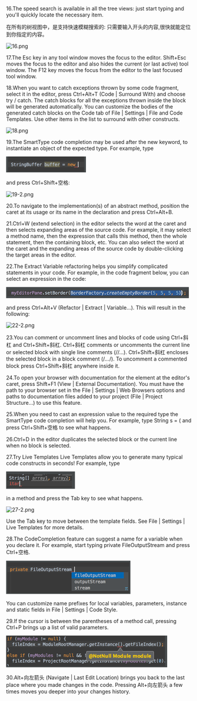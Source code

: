 16.The speed search is available in all the tree views: just start typing and you'll quickly locate the necessary item. 

   在所有的树视图中，是支持快速模糊搜索的: 只需要输入开头的内容,很快就能定位到你指定的内容。
   
   ![16.png](../pic/16.png)
 
17.The Esc key in any tool window moves the focus to the editor. 
   Shift+Esc moves the focus to the editor and also hides the current (or last active) tool window. 
   The F12 key moves the focus from the editor to the last focused tool window. 

18.When you want to catch exceptions thrown by some code fragment, select it in the editor, press Ctrl+Alt+T (Code | Surround With) and choose try / catch. The catch blocks for all the exceptions thrown inside the block will be generated automatically. 
   You can customize the bodies of the generated catch blocks on the Code tab of File | Settings | File and Code Templates. 
   Use other items in the list to surround with other constructs. 
 
   ![18.png](../pic/18.png)
 
19.The SmartType code completion may be used after the new keyword, to instantiate an object of the expected type. For example, type 
 
   ![19-1.png](../pic/19-1.png)
 
   and press Ctrl+Shift+空格: 

   ![19-2.png](../pic/19-2.png)

20.To navigate to the implementation(s) of an abstract method, position the caret at its usage or its name in the declaration and press Ctrl+Alt+B. 

21.Ctrl+W (extend selection) in the editor selects the word at the caret and then selects expanding areas of the source code. For example, it may select a method name, then the expression that calls this method, then the whole statement, then the containing block, etc. You can also select the word at the caret and the expanding areas of the source code by double-clicking the target areas in the editor.

22.The Extract Variable refactoring helps you simplify complicated statements in your code. For example, in the code fragment below, you can select an expression in the code: 
 
   ![22-1.png](../pic/22-1.png)
 
   and press Ctrl+Alt+V (Refactor | Extract | Variable...). This will result in the following: 

   ![22-2.png](../pic/22-2.png)
 
23.You can comment or uncomment lines and blocks of code using Ctrl+斜杠 and Ctrl+Shift+斜杠. 
   Ctrl+斜杠 comments or uncomments the current line or selected block with single line comments (//...). 
   Ctrl+Shift+斜杠 encloses the selected block in a block comment (/*...*/). 
   To uncomment a commented block press Ctrl+Shift+斜杠 anywhere inside it. 

24.To open your browser with documentation for the element at the editor's caret, press Shift+F1 (View | External Documentation). 
   You must have the path to your browser set in the File | Settings | Web Browsers options and paths to documentation files added to your project (File | Project Structure...) to use this feature. 

25.When you need to cast an expression value to the required type the SmartType code completion will help you. For example, type 
   String s = (<caret is here> 
   and press Ctrl+Shift+空格 to see what happens. 

26.Ctrl+D in the editor duplicates the selected block or the current line when no block is selected. 

27.Try Live Templates
   Live Templates allow you to generate many typical code constructs in seconds! For example, type

   ![27-1.png](../pic/27-1.png)
 
   in a method and press the Tab key to see what happens.

   ![27-2.png](../pic/27-2.png)
 
   Use the Tab key to move between the template fields. See File | Settings | Live Templates for more details.

28.The CodeCompletion feature can suggest a name for a variable when you declare it. For example, start typing 
   private FileOutputStream
   and press Ctrl+空格. 

   ![28.png](../pic/28.png)
 
   You can customize name prefixes for local variables, parameters, instance and static fields in File | Settings | Code Style. 

29.If the cursor is between the parentheses of a method call, pressing Ctrl+P brings up a list of valid parameters. 

   ![29.png](../pic/29.png)
 
30.Alt+向左箭头 (Navigate | Last Edit Location) brings you back to the last place where you made changes in the code. 
   Pressing Alt+向左箭头 a few times moves you deeper into your changes history. 
